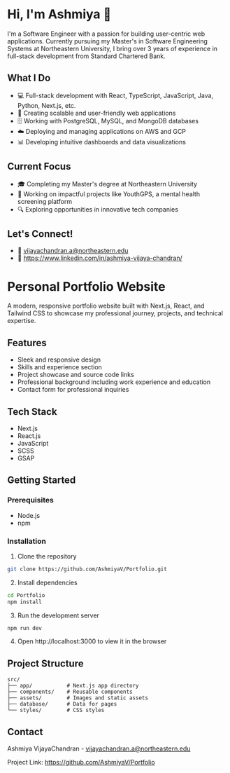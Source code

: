 # Hi, I'm Ashmiya 👋

I'm a Software Engineer with a passion for building user-centric web applications. Currently pursuing my Master's in Software Engineering Systems at Northeastern University, I bring over 3 years of experience in full-stack development from Standard Chartered Bank.

## What I Do
- 💻 Full-stack development with React, TypeScript, JavaScript, Java, Python, Next.js, etc.
- 🎯 Creating scalable and user-friendly web applications
- 🗄️ Working with PostgreSQL, MySQL, and MongoDB databases
- ☁️ Deploying and managing applications on AWS and GCP
- 📊 Developing intuitive dashboards and data visualizations

## Current Focus
- 🎓 Completing my Master's degree at Northeastern University
- 🌱 Working on impactful projects like YouthGPS, a mental health screening platform
- 🔍 Exploring opportunities in innovative tech companies

## Let's Connect!
- 📧 vijayachandran.a@northeastern.edu
- 💼 https://www.linkedin.com/in/ashmiya-vijaya-chandran/


# Personal Portfolio Website

A modern, responsive portfolio website built with Next.js, React, and Tailwind CSS to showcase my professional journey, projects, and technical expertise.

## Features
- Sleek and responsive design
- Skills and experience section
- Project showcase and source code links
- Professional background including work experience and education
- Contact form for professional inquiries

## Tech Stack
- Next.js
- React.js
- JavaScript
- SCSS
- GSAP

## Getting Started

### Prerequisites
- Node.js
- npm

### Installation
1. Clone the repository
```bash
git clone https://github.com/AshmiyaV/Portfolio.git
```

2. Install dependencies
```bash
cd Portfolio
npm install
```

3. Run the development server
```bash
npm run dev
```

4. Open http://localhost:3000 to view it in the browser

## Project Structure
```
src/
├── app/           # Next.js app directory
├── components/    # Reusable components
├── assets/        # Images and static assets
├── database/      # Data for pages
└── styles/        # CSS styles
```

## Contact
Ashmiya VijayaChandran - vijayachandran.a@northeastern.edu

Project Link: https://github.com/AshmiyaV/Portfolio